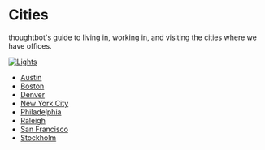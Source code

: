 # Cities

thoughtbot's guide to living in, working in, and visiting
the cities where we have offices.

[![Lights](http://f.cl.ly/items/0j3t2T113U1M2M3j3J3b/lights.png)](http://youtu.be/dIRkowObTQM)

* [Austin](austin.md)
* [Boston](boston.md)
* [Denver](denver.md)
* [New York City](new-york-city.md)
* [Philadelphia](philadelphia.md)
* [Raleigh](raleigh.md)
* [San Francisco](san-francisco.md)
* [Stockholm](stockholm.md)
